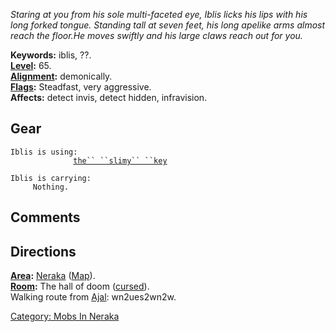 *Staring at you from his sole multi-faceted eye, Iblis licks his lips
with his long forked tongue. Standing tall at seven feet, his long
apelike arms almost reach the floor.He moves swiftly and his large claws
reach out for you.*

**Keywords:** iblis, ??.  
**[Level](Level.md "wikilink"):** 65.  
**[Alignment](Alignment.md "wikilink"):** demonically.  
**[Flags](:Category:_Mob_Types.md "wikilink"):** Steadfast, very
aggressive.  
**Affects:** detect invis, detect hidden, infravision.  

## Gear

`Iblis is using:`  
<held>`              `[`the`` ``slimy`` ``key`](The_Slimy_Key.md "wikilink")

`Iblis is carrying:`  
`     Nothing.`

## Comments

## Directions

**[Area](:Category:_Areas.md "wikilink"):**
[Neraka](:Category:_Neraka.md "wikilink")
([Map](Neraka_Map.md "wikilink")).  
**[Room](:Category:_Rooms.md "wikilink"):** The hall of doom
([cursed](Cursed_Rooms.md "wikilink")).  
Walking route from [Ajal](Ajal.md "wikilink"): wn2ues2wn2w.  

[Category: Mobs In Neraka](Category:_Mobs_In_Neraka "wikilink")
